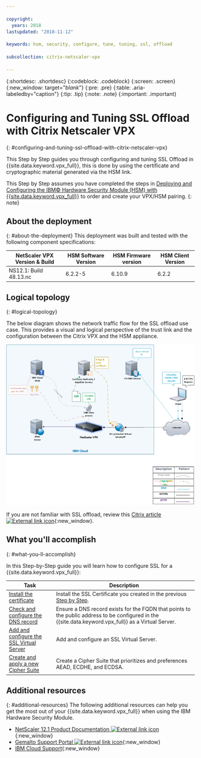 ```yaml
---

copyright:
  years: 2018
lastupdated: "2018-11-12"

keywords: hsm, security, configure, tune, tuning, ssl, offload

subcollection: citrix-netscaler-vpx

---
```


{:shortdesc: .shortdesc}
{:codeblock: .codeblock}
{:screen: .screen}
{:new_window: target="_blank_"}
{:pre: .pre}
{:table: .aria-labeledby="caption"}
{:tip: .tip}
{:note: .note}
{:important: .important}

# Configuring and Tuning SSL Offload with Citrix Netscaler VPX
{: #configuring-and-tuning-ssl-offload-with-citrix-netscaler-vpx}

This Step by Step guides you through configuring and tuning SSL Offload in {{site.data.keyword.vpx_full}}, this is done by using the certificate and cryptographic material generated via the HSM link.

This Step by Step assumes you have completed the steps in [Deploying and Configuring the IBM© Hardware Security Module (HSM) with {{site.data.keyword.vpx_full}}](/docs/infrastructure/citrix-netscaler-vpx?topic=citrix-netscaler-vpx-deploying-and-configuring-the-ibm-hardware-security-module-hsm-with-citrix-netscaler-vpx) to order and create your VPX/HSM pairing.
{: note}

## About the deployment
{: #about-the-deployment}
This deployment was built and tested with the following component specifications:

| NetScaler VPX Version & Build	| HSM Software Version | HSM Firmware version | HSM Client Version |
| ------------- | ------------- | ------------- | ------------- |
| NS12.1: Build 48.13.nc | 6.2.2-5 | 6.10.9 | 6.2.2 |


## Logical topology
{: #logical-topology}

The below diagram shows the network traffic flow for the SSL offload use case. This provides a visual and logical perspective of the trust link and the configuration between the Citrix VPX and the HSM appliance.

![Network flows logical topology](images/network-flows-logical-topology.jpg)

If you are not familiar with SSL offload, review this [Citrix article ![External link icon](../../icons/launch-glyph.svg "External link icon")](https://docs.citrix.com/en-us/netscaler/12-1/ssl.html){:new_window}.

## What you'll accomplish
{: #what-you-ll-accomplish}

In this Step-by-Step guide you will learn how to configure SSL for a {{site.data.keyword.vpx_full}}:

Task  | Description
------------- | -------------
[Install the certificate](/docs/infrastructure/citrix-netscaler-vpx?topic=citrix-netscaler-vpx-install-your-ssl-certificate) | Install the SSL Certificate you created in the previous [Step by Step](/docs/infrastructure/citrix-netscaler-vpx?topic=citrix-netscaler-vpx-deploying-and-configuring-the-ibm-hardware-security-module-hsm-with-citrix-netscaler-vpx).
[Check and configure the DNS record](/docs/infrastructure/citrix-netscaler-vpx?topic=citrix-netscaler-vpx-check-and-configure-the-dns-record) | Ensure a DNS record exists for the FQDN that points to the public address to be configured in the {{site.data.keyword.vpx_full}} as a Virtual Server.
[Add and configure the SSL Virtual Server](/docs/infrastructure/citrix-netscaler-vpx?topic=citrix-netscaler-vpx-add-and-configure-the-ssl-virtual-server) | Add and configure an SSL Virtual Server.
[Create and apply a new Cipher Suite](/docs/infrastructure/citrix-netscaler-vpx?topic=citrix-netscaler-vpx-create-and-apply-a-new-cipher-suite) | Create a Cipher Suite that prioritizes and preferences AEAD, ECDHE, and ECDSA.

## Additional resources
{: #additional-resources}
The following additional resources can help you get the most out of your {{site.data.keyword.vpx_full}} when using the IBM Hardware Security Module.

* [NetScaler 12.1 Product Documentation ![External link icon](../../icons/launch-glyph.svg "External link icon")](https://docs.citrix.com/en-us/netscaler/12-1/){:new_window}
* [Gemalto Support Portal ![External link icon](../../icons/launch-glyph.svg "External link icon")](https://supportportal.gemalto.com/csm?id=csm_index){:new_window}
* [IBM Cloud Support](/docs/get-support?topic=get-support-using-avatar){:new_window}
